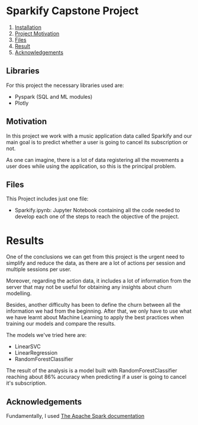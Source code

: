 # Sparkify Capstone Project

1. [Installation](#libraries)
2. [Project Motivation](#motivation)
3. [Files](#files)
4. [Result](#results)
5. [Acknowledgements](#acknowledgements)

## Libraries <a name="libraries"></a>
For this project the necessary libraries used are:
 - Pyspark (SQL and ML modules)
 - Plotly
 
## Motivation <a name="motivation"></a>
In this project we work with a music application data called Sparkify and our main goal is to predict whether a user is going to cancel its subscription or not.

As one can imagine, there is a lot of data registering all the movements a user does while using the application, so this is the principal problem.

## Files <a name="files"></a>
This Project includes just one file: 
 - Sparkify.ipynb: Jupyter Notebook containing all the code needed to develop each one of the steps to reach the objective of the project.

# Results <a name="results"></a>
One of the conclusions we can get from this project is the urgent need to simplify and reduce the data, as there are a lot of actions per session and multiple sessions per user.

Moreover, regarding the action data, it includes a lot of information from the server that may not be useful for obtaining any insights about churn modelling.

Besides, another difficulty has been to define the churn between all the information we had from the beginning. After that, we only have to use what we have learnt about Machine Learning to apply the best practices when training our models and compare the results.

The models we've tried here are:
 - LinearSVC
 - LinearRegression
 - RandomForestClassifier

The result of the analysis is a model built with RandomForestClassifier reaching about 86% accuracy when predicting if a user is going to cancel it's subscription.

## Acknowledgements<a name="acknowledgements"></a>
Fundamentally, I used [The Apache Spark documentation](https://spark.apache.org/docs/latest/)
